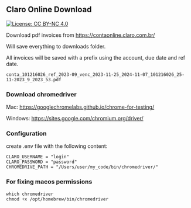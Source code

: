 ## Claro Online Download

[![License: CC BY-NC 4.0](https://img.shields.io/badge/License-CC%20BY--NC%204.0-lightgrey.svg)](https://creativecommons.org/licenses/by-nc/4.0/)

Download pdf invoices from https://contaonline.claro.com.br/

Will save everything to downloads folder.

All invoices will be saved with a prefix using the account, due date and ref date.

`conta_101216026_ref_2023-09_venc_2023-11-25_2024-11-07_101216026_25-11-2023_9_2023_53.pdf`

### Download chromedriver

Mac: https://googlechromelabs.github.io/chrome-for-testing/

Windows: https://sites.google.com/chromium.org/driver/

### Configuration

create .env file with the following content:

```
CLARO_USERNAME = "login"
CLARO_PASSWORD = "password"
CHROMEDRIVE_PATH = "/Users/user/my_code/bin/chromedriver/"
```

### For fixing macos permissions

```
which chromedriver 
chmod +x /opt/homebrew/bin/chromedriver 
```